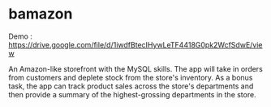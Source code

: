 # bamazon
Demo : https://drive.google.com/file/d/1iwdfBtecIHywLeTF4418G0pk2WcfSdwE/view

An Amazon-like storefront with the MySQL skills. The app will take in orders from customers and deplete stock from the store's inventory. As a bonus task, the app can track product sales across the store's departments and then provide a summary of the highest-grossing departments in the store.
